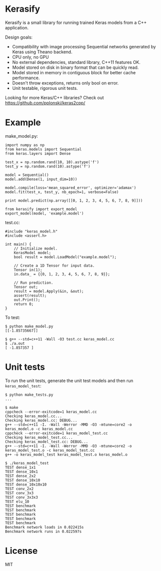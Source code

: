 # Kerasify

Kerasify is a small library for running trained Keras models from a C++ application. 

Design goals:

* Compatibility with image processing Sequential networks generated by Keras using Theano backend.
* CPU only, no GPU
* No external dependencies, standard library, C++11 features OK.
* Model stored on disk in binary format that can be quickly read.
* Model stored in memory in contiguous block for better cache performance.
* Doesn't throw exceptions, returns only bool on error.
* Unit testable, rigorous unit tests.

Looking for more Keras/C++ libraries? Check out https://github.com/pplonski/keras2cpp/

# Example

make_model.py:

```
import numpy as np
from keras.models import Sequential
from keras.layers import Dense

test_x = np.random.rand(10, 10).astype('f')
test_y = np.random.rand(10).astype('f')

model = Sequential()
model.add(Dense(1, input_dim=10))

model.compile(loss='mean_squared_error', optimizer='adamax')
model.fit(test_x, test_y, nb_epoch=1, verbose=False)

print model.predict(np.array([[0, 1, 2, 3, 4, 5, 6, 7, 8, 9]]))

from kerasify import export_model
export_model(model, 'example.model')
```

test.cc:

```
#include "keras_model.h"
#include <assert.h>

int main() {
    // Initialize model.
    KerasModel model;
    bool result = model.LoadModel("example.model");

    // Create a 1D Tensor for input data.
    Tensor in(1);
    in.data_ = {{0, 1, 2, 3, 4, 5, 6, 7, 8, 9}};

    // Run prediction.
    Tensor out;
    result = model.Apply(&in, &out);
    assert(result);
    out.Print();
    return 0;
}
```

To test:

    $ python make_model.py
    [[-1.85735667]]

    $ g++ --std=c++11 -Wall -O3 test.cc keras_model.cc
    $ ./a.out 
    [ -1.857357 ]

# Unit tests

To run the unit tests, generate the unit test models and then run `keras_model_test`:

```
$ python make_tests.py
...

$ make
cppcheck --error-exitcode=1 keras_model.cc
Checking keras_model.cc...
Checking keras_model.cc: DEBUG...
g++ --std=c++11 -I. -Wall -Werror -MMD -O3 -mtune=core2 -o keras_model.o -c keras_model.cc
cppcheck --error-exitcode=1 keras_model_test.cc
Checking keras_model_test.cc...
Checking keras_model_test.cc: DEBUG...
g++ --std=c++11 -I. -Wall -Werror -MMD -O3 -mtune=core2 -o keras_model_test.o -c keras_model_test.cc
g++ -o keras_model_test keras_model_test.o keras_model.o

$ ./keras_model_test
TEST dense_1x1
TEST dense_10x1
TEST dense_2x2
TEST dense_10x10
TEST dense_10x10x10
TEST conv_2x2
TEST conv_3x3
TEST conv_3x3x3
TEST elu_10
TEST benchmark
TEST benchmark
TEST benchmark
TEST benchmark
TEST benchmark
Benchmark network loads in 0.022415s
Benchmark network runs in 0.022597s
```

# License

MIT 
